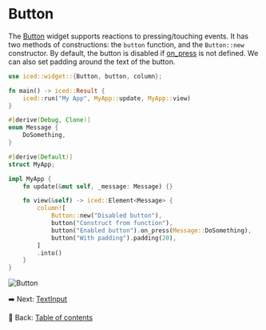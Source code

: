 # Button

The [Button](https://docs.rs/iced/0.13.1/iced/widget/button/struct.Button.html) widget supports reactions to pressing/touching events.
It has two methods of constructions: the `button` function, and the `Button::new` constructor.
By default, the button is disabled if [on_press](https://docs.rs/iced/0.12.1/iced/widget/button/struct.Button.html#method.on_press) is not defined.
We can also set padding around the text of the button.

```rust
use iced::widget::{Button, button, column};

fn main() -> iced::Result {
    iced::run("My App", MyApp::update, MyApp::view)
}

#[derive(Debug, Clone)]
enum Message {
    DoSomething,
}

#[derive(Default)]
struct MyApp;

impl MyApp {
    fn update(&mut self, _message: Message) {}

    fn view(&self) -> iced::Element<Message> {
        column![
            Button::new("Disabled button"),
            button("Construct from function"),
            button("Enabled button").on_press(Message::DoSomething),
            button("With padding").padding(20),
        ]
        .into()
    }
}
```

![Button](./pic/button.png)

:arrow_right: Next: [TextInput](./text_input.md)

:blue_book: Back: [Table of contents](./../README.md)
